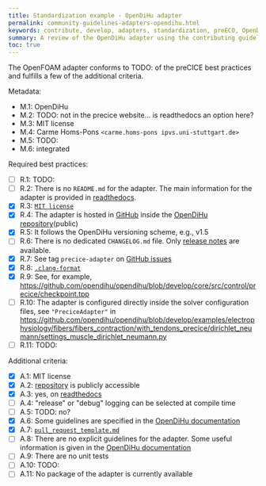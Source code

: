 ```yaml
---
title: Standardization example - OpenDiHu adapter
permalink: community-guidelines-adapters-opendihu.html
keywords: contribute, develop, adapters, standardization, preECO, OpenDiHu
summary: A review of the OpenDiHu adapter using the contributing guidelines. This is a work-in-progress that will eventually be moved.
toc: true
---
```


The OpenFOAM adapter conforms to TODO: of the preCICE best practices and fulfills a few of the additional criteria. 

Metadata:

- M.1: OpenDiHu
- M.2: TODO: not in the precice website... is readthedocs an option here?
- M.3: MIT license
- M.4: Carme Homs-Pons `<carme.homs-pons ipvs.uni-stuttgart.de>`
- M.5: TODO:
- M.6: integrated

Required best practices:

- [ ] R.1: TODO:
- [ ] R.2: There is no `README.md` for the adapter. The main information for the adapter is provided in [readthedocs](https://opendihu.readthedocs.io/en/latest/settings/precice_adapter.html).
- [x] R.3: [`MIT license`](https://github.com/opendihu/opendihu/blob/develop/LICENSE)
- [x] R.4: The adapter is hosted in [GitHub](https://github.com/opendihu/opendihu/tree/develop/core/src/control/precice) inside the [OpenDiHu repository](https://github.com/opendihu/opendihu/tree/develop)(public)
- [x] R.5: It follows the OpenDiHu versioning scheme, e.g., v1.5
- [ ] R.6: There is no dedicated `CHANGELOG.md` file. Only [release notes](https://github.com/opendihu/opendihu/releases/tag/v1.5) are available. 
- [x] R.7: See tag `precice-adapter` on [GitHub issues](https://github.com/opendihu/opendihu/issues)
- [x] R.8: [`.clang-format`](https://github.com/opendihu/opendihu/blob/develop/.clang-format)
- [x] R.9: See, for example, https://github.com/opendihu/opendihu/blob/develop/core/src/control/precice/checkpoint.tpp
- [ ] R.10: The adapter is configured directly inside the solver configuration files, see `"PreciceAdapter"` in https://github.com/opendihu/opendihu/blob/develop/examples/electrophysiology/fibers/fibers_contraction/with_tendons_precice/dirichlet_neumann/settings_muscle_dirichlet_neumann.py
- [ ] R.11: TODO:

Additional criteria:

- [x] A.1: MIT license
- [x] A.2: [repository](https://github.com/opendihu/opendihu/tree/develop/core/src/control/precice) is publicly accessible
- [x] A.3: yes, on [readthedocs](https://opendihu.readthedocs.io/en/latest/settings/precice_adapter.html)
- [ ] A.4: "release" or "debug" logging can be selected at compile time
- [ ] A.5: TODO: no?
- [x] A.6: Some guidelines are specified in the [OpenDiHu documentation](https://opendihu.readthedocs.io/en/latest/developer/conventions.html)
- [x] A.7: [`pull_request_template.md`](https://github.com/opendihu/opendihu/blob/develop/.github/pull_request_template.md)
- [ ] A.8: There are no explicit guidelines for the adapter. Some useful information is given in the [OpenDiHu documentation](https://opendihu.readthedocs.io/en/latest/developer/conventions.html)
- [ ] A.9: There are no unit tests
- [ ] A.10: TODO:
- [ ] A.11: No package of the adapter is currently available
